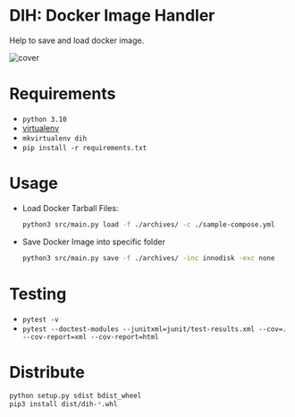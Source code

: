 # DIH: Docker Image Handler
Help to save and load docker image.

![cover](./assets/load-docker-image.png)

# Requirements
* `python 3.10`
* [virtualenv](./assets/install-venv.md)
* `mkvirtualenv dih`
* `pip install -r requirements.txt`

# Usage
* Load Docker Tarball Files:
    ```bash
    python3 src/main.py load -f ./archives/ -c ./sample-compose.yml 
    ```
* Save Docker Image into specific folder
    ```bash
    python3 src/main.py save -f ./archives/ -inc innodisk -exc none
    ```

# Testing
* `pytest -v`
* `pytest --doctest-modules --junitxml=junit/test-results.xml --cov=. --cov-report=xml --cov-report=html`

# Distribute
```bash
python setup.py sdist bdist_wheel
pip3 install dist/dih-*.whl
```
